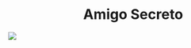 <h1 align="center"> Amigo Secreto </h1>
  <p align="left">
   <img src="https://img.eldefinido.cl/portadas/650/2014-12-23-7255NWE5558.jpg">
   </p>
